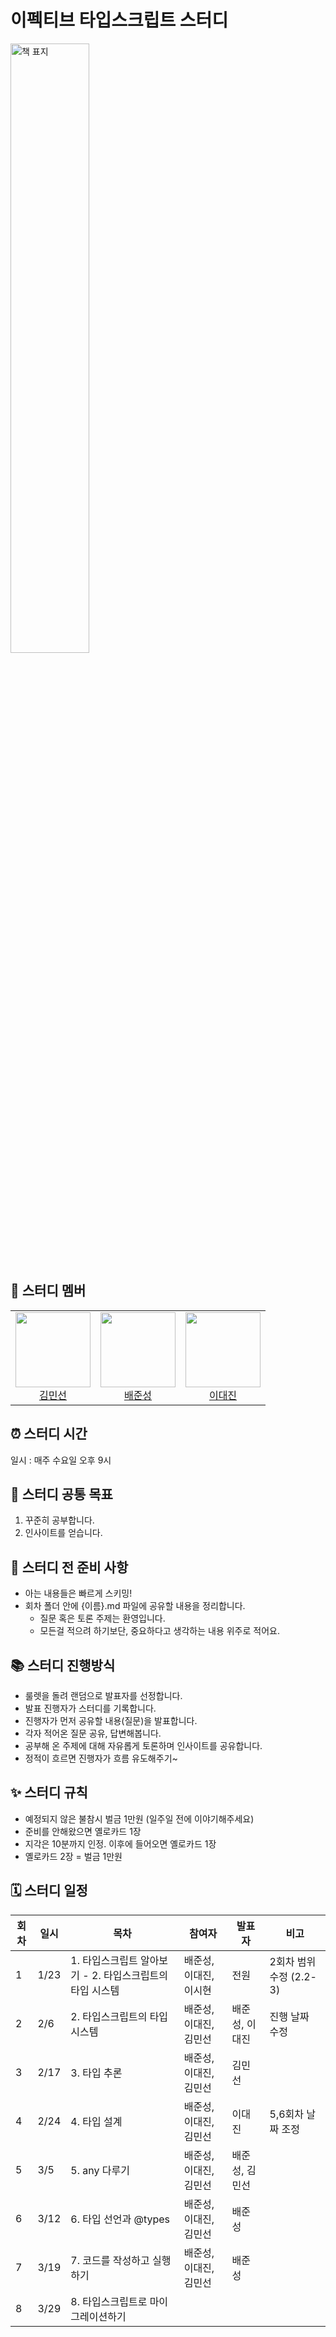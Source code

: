 # 이펙티브 타입스크립트 스터디

<img src="https://github.com/user-attachments/assets/41e9a364-ccb3-46b0-a32d-52a411abdd12" width="50%" alt="책 표지" />

## 🏃 스터디 멤버

<table>
<tr>
  <td align="center">
    <img src="https://github.com/SoleiI.png?size=100" width="120px" height="120px"/><br/>
    <a href="https://github.com/SoleiI">김민선</a>
  </td>
  <td align="center">
    <img src="https://github.com/wet6123.png?size=100" width="120px" height="120px"/><br/>
    <a href="https://github.com/wet6123">배준성</a>
  </td>
  <td align="center">
    <img src="https://github.com/daejlee.png?size=100" width="120px" height="120px"/><br/>
    <a href="https://github.com/daejlee">이대진</a>
  </td>
</table>

## ⏰ 스터디 시간

일시 : 매주 수요일 오후 9시

## 🎯 스터디 공통 목표

1. 꾸준히 공부합니다.
2. 인사이트를 얻습니다.

## 🥊 스터디 전 준비 사항

- 아는 내용들은 빠르게 스키밍!
- 회차 폴더 안에 {이름}.md 파일에 공유할 내용을 정리합니다.
  - 질문 혹은 토론 주제는 환영입니다.
  - 모든걸 적으려 하기보단, 중요하다고 생각하는 내용 위주로 적어요.

## 📚 스터디 진행방식

- 룰렛을 돌려 랜덤으로 발표자를 선정합니다.
- 발표 진행자가 스터디를 기록합니다.
- 진행자가 먼저 공유할 내용(질문)을 발표합니다.
- 각자 적어온 질문 공유, 답변해봅니다.
- 공부해 온 주제에 대해 자유롭게 토론하며 인사이트를 공유합니다.
- 정적이 흐르면 진행자가 흐름 유도해주기~

## ✨ 스터디 규칙

- 예정되지 않은 불참시 벌금 1만원 (일주일 전에 이야기해주세요)
- 준비를 안해왔으면 옐로카드 1장
- 지각은 10분까지 인정. 이후에 들어오면 옐로카드 1장
- 옐로카드 2장 = 벌금 1만원

## 🗓 스터디 일정

| 회차 | 일시 | 목차                                                     | 참여자                 | 발표자         | 비고                   |
| ---- | ---- | -------------------------------------------------------- | ---------------------- | -------------- | ---------------------- |
| 1    | 1/23 | 1. 타입스크립트 알아보기 - 2. 타입스크립트의 타입 시스템 | 배준성, 이대진, 이시현 | 전원           | 2회차 범위수정 (2.2-3) |
| 2    | 2/6  | 2. 타입스크립트의 타입 시스템                            | 배준성, 이대진, 김민선 | 배준성, 이대진 | 진행 날짜 수정         |
| 3    | 2/17 | 3. 타입 추론                                             | 배준성, 이대진, 김민선 | 김민선         |                        |
| 4    | 2/24 | 4. 타입 설계                                             | 배준성, 이대진, 김민선 | 이대진         | 5,6회차 날짜 조정      |
| 5    | 3/5  | 5. any 다루기                                            | 배준성, 이대진, 김민선 | 배준성, 김민선 |                        |
| 6    | 3/12 | 6. 타입 선언과 @types                                    | 배준성, 이대진, 김민선 | 배준성         |                        |
| 7    | 3/19 | 7. 코드를 작성하고 실행하기                              | 배준성, 이대진, 김민선 | 배준성         |                        |
| 8    | 3/29 | 8. 타입스크립트로 마이그레이션하기                       |                        |                |                        |
